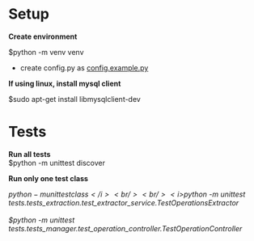 <h1>Setup</h1>

<b>Create environment</b>

$python -m venv venv

- create config.py as <a href="config.example.py">config.example.py</a>

**If using linux, install mysql client**

$sudo apt-get install libmysqlclient-dev


<h1>Tests</h1>

<b>Run all tests</b><br />
$python -m unittest discover

<b>Run only one test class</b><br />

<i>$python -m unittest class</i><br /><br />
<i>$python -m unittest tests.tests_extraction.test_extractor_service.TestOperationsExtractor</i><br /><br />
<i>$python -m unittest tests.tests_manager.test_operation_controller.TestOperationController</i><br /><br />



